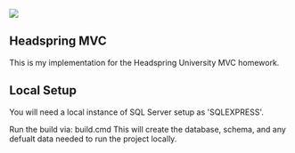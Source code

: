 <img src="https://ci.appveyor.com/api/projects/status/kp9jc6ytod1vin8y?svg=true"></img>

## Headspring MVC ##

This is my implementation for the Headspring University MVC homework.

## Local Setup ##

You will need a local instance of SQL Server setup as 'SQLEXPRESS'.

Run the build via: build.cmd This will create the database, schema, and any defualt data needed to run the project locally.
